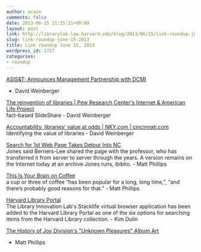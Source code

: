 ```yaml
---
author: acain
comments: false
date: 2013-06-15 21:25:21+00:00
layout: post
link: http://librarylab.law.harvard.edu/blog/2013/06/15/link-roundup-june-15-2013/
slug: link-roundup-june-15-2013
title: Link roundup June 15, 2013
wordpress_id: 1727
categories:
- roundup
---
```


[ASIS&T; Announces Management Partnership with DCMI](http://www.asis.org/news/DCMI_announcement.html)  
- David Weinberger

[The reinvention of libraries | Pew Research Center's Internet & American Life Project](http://www.pewinternet.org/Presentations/2013/Jun/The-reinvention-of-libraries.aspx)  
fact-based SlideShare - David Weinberger

[Accountability, libraries' value at odds | NKY.com | cincinnati.com](http://nky.cincinnati.com/article/AB/20130613/NEWS0103/306130037/Accountability-libraries-value-odds?odyssey=mod%7Cnewswell%7Cimg%7CFRONTPAGE%7Cp&nclick_check=1)  
Identifying the value of libraries - David Weinberger

[Search for 1st Web Page Takes Detour Into NC](http://www.nytimes.com/aponline/2013/06/11/technology/ap-us-tec-first-web-page.html?_r=0)  
Jones said Berners-Lee shared the page with the professor, who has transferred it from server to server through the years. A version remains on the Internet today at an archive Jones runs, ibiblio. - Matt Phillips

[This Is Your Brain on Coffee](http://well.blogs.nytimes.com/2013/06/06/this-is-your-brain-on-coffee/)  
a cup or three of coffee “has been popular for a long, long time,”, “and there’s probably good reasons for that.” - Matt Phillips

[Harvard Library Portal](http://lib.harvard.edu/)  
The Library Innovation Lab's Stacklife virtual browser application has been added to the Harvard Library Portal as one of the six options for searching items from the Harvard Library collection.   - Kim Dulin

[The History of Joy Division's "Unknown Pleasures" Album Art](http://adamcap.com/2011/05/19/history-of-joy-division-unknown-pleasures-album-art/)  
- Matt Phillips
